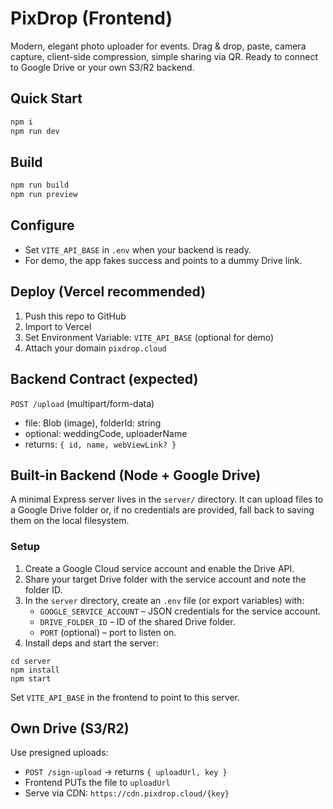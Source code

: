 # PixDrop (Frontend)
Modern, elegant photo uploader for events. Drag & drop, paste, camera capture, client-side compression, simple sharing via QR. Ready to connect to Google Drive or your own S3/R2 backend.

## Quick Start
```bash
npm i
npm run dev
```

## Build
```bash
npm run build
npm run preview
```

## Configure
- Set `VITE_API_BASE` in `.env` when your backend is ready.
- For demo, the app fakes success and points to a dummy Drive link.

## Deploy (Vercel recommended)
1. Push this repo to GitHub
2. Import to Vercel
3. Set Environment Variable: `VITE_API_BASE` (optional for demo)
4. Attach your domain `pixdrop.cloud`

## Backend Contract (expected)
`POST /upload` (multipart/form-data)
- file: Blob (image), folderId: string
- optional: weddingCode, uploaderName
- returns: `{ id, name, webViewLink? }`

## Built-in Backend (Node + Google Drive)
A minimal Express server lives in the `server/` directory. It can upload
files to a Google Drive folder or, if no credentials are provided, fall back
to saving them on the local filesystem.

### Setup
1. Create a Google Cloud service account and enable the Drive API.
2. Share your target Drive folder with the service account and note the
   folder ID.
3. In the `server` directory, create an `.env` file (or export variables) with:
   - `GOOGLE_SERVICE_ACCOUNT` – JSON credentials for the service account.
   - `DRIVE_FOLDER_ID` – ID of the shared Drive folder.
   - `PORT` (optional) – port to listen on.
4. Install deps and start the server:

```
cd server
npm install
npm start
```

Set `VITE_API_BASE` in the frontend to point to this server.

## Own Drive (S3/R2)
Use presigned uploads:
- `POST /sign-upload` → returns `{ uploadUrl, key }`
- Frontend PUTs the file to `uploadUrl`
- Serve via CDN: `https://cdn.pixdrop.cloud/{key}`
